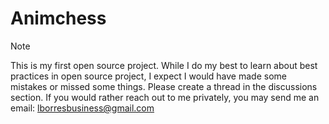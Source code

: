 # Animchess

> [!NOTE]
> This is my first open source project. While I do my best to learn about best practices in open source project, I expect I would have made some mistakes or missed some things.
> Please create a thread in the discussions section.
> If you would rather reach out to me privately, you may send me an email: [lborresbusiness@gmail.com](mailto:lborresbusiness@gmail.com)
